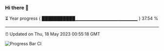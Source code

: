 ### Hi there 👋

⏳ Year progress { ███████████▁▁▁▁▁▁▁▁▁▁▁▁▁▁▁▁▁▁▁ } 37.54 %

---

⏰ Updated on Thu, 18 May 2023 00:55:18 GMT

![Progress Bar CI](https://github.com/liununu/liununu/workflows/Progress%20Bar%20CI/badge.svg)
